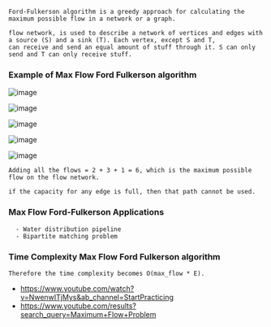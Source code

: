 ```
Ford-Fulkerson algorithm is a greedy approach for calculating the maximum possible flow in a network or a graph.

flow network, is used to describe a network of vertices and edges with a source (S) and a sink (T). Each vertex, except S and T,
can receive and send an equal amount of stuff through it. S can only send and T can only receive stuff.
```

### Example of Max Flow Ford Fulkerson algorithm


![image](https://user-images.githubusercontent.com/59710234/184473733-4a7f24d8-5cea-4704-b5b7-d0abd1fff96b.png)

![image](https://user-images.githubusercontent.com/59710234/184473758-48dd1aa1-c88b-43b8-bee7-dece45d9869f.png)

![image](https://user-images.githubusercontent.com/59710234/184473889-e1b909c2-ebe1-48aa-a84d-22abc4284d86.png)

![image](https://user-images.githubusercontent.com/59710234/184473981-8ed92ef2-ddf9-4b09-98b5-1450ede98a16.png)

![image](https://user-images.githubusercontent.com/59710234/184474008-11ea0902-c53f-4669-8baa-a5d227dc5adb.png)
```
Adding all the flows = 2 + 3 + 1 = 6, which is the maximum possible flow on the flow network.

if the capacity for any edge is full, then that path cannot be used.
```
### Max Flow Ford-Fulkerson Applications

```
  - Water distribution pipeline
  - Bipartite matching problem
```

### Time Complexity Max Flow Ford Fulkerson algorithm
```
Therefore the time complexity becomes O(max_flow * E).
```
- https://www.youtube.com/watch?v=NwenwITjMys&ab_channel=StartPracticing
- https://www.youtube.com/results?search_query=Maximum+Flow+Problem
